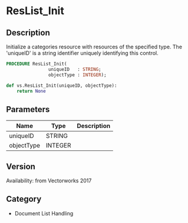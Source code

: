 # ResList_Init

## Description
Initialize a categories resource with resources of the specified type. The 'uniqueID' is a string identifier uniquely identifying this control.

```pascal
PROCEDURE ResList_Init(
				uniqueID   : STRING;
				objectType : INTEGER);
```

```python
def vs.ResList_Init(uniqueID, objectType):
    return None
```

## Parameters
|Name|Type|Description|
|---|---|---|
|uniqueID|STRING|   |
|objectType|INTEGER|   |

## Version
Availability: from Vectorworks 2017

## Category
* Document List Handling

